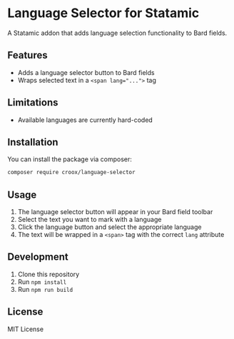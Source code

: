 # Language Selector for Statamic

A Statamic addon that adds language selection functionality to Bard fields.

## Features

- Adds a language selector button to Bard fields
- Wraps selected text in a `<span lang="...">` tag

## Limitations

- Available languages are currently hard-coded

## Installation

You can install the package via composer:

```bash
composer require croox/language-selector
```

## Usage

1. The language selector button will appear in your Bard field toolbar
2. Select the text you want to mark with a language
3. Click the language button and select the appropriate language
4. The text will be wrapped in a `<span>` tag with the correct `lang` attribute

## Development

1. Clone this repository
2. Run `npm install`
3. Run `npm run build`

## License

MIT License 
